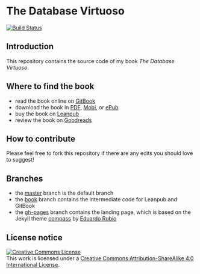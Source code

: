 # The Database Virtuoso

[![Build Status](https://travis-ci.org/robertoreale/dbvirtuoso.svg?branch=master)](https://travis-ci.org/robertoreale/dbvirtuoso)

## Introduction

This repository contains the source code of my book _The Database Virtuoso_.

## Where to find the book

* read the book online on [GitBook](https://robertoreale.gitbooks.io/dbvirtuoso)
* download the book in [PDF](https://legacy.gitbook.com/download/pdf/book/robertoreale/dbvirtuoso), [Mobi](https://legacy.gitbook.com/download/mobi/book/robertoreale/dbvirtuoso), or [ePub](https://legacy.gitbook.com/download/epub/book/robertoreale/dbvirtuoso)
* buy the book on [Leanpub](https://leanpub.com/dbvirtuoso)
* review the book on [Goodreads](https://www.goodreads.com/book/show/35640192-the-database-virtuoso)

## How to contribute

Please feel free to fork this repository if there are any edits you should love to suggest!

## Branches

* the [master](https://github.com/robertoreale/dbvirtuoso) branch is the default branch
* the [book](https://github.com/robertoreale/dbvirtuoso/tree/book) branch contains the intermediate code for Leanpub and GitBook
* the [gh-pages](https://github.com/robertoreale/dbvirtuoso/tree/gh-pages) branch contains the landing page, which is based on the Jekyll theme [compass](https://github.com/excentris/compass) by [Eduardo Rubio](https://github.com/excentris)

## License notice

<a rel="license" href="http://creativecommons.org/licenses/by-sa/4.0/"><img alt="Creative Commons License" style="border-width:0" src="https://i.creativecommons.org/l/by-sa/4.0/88x31.png" /></a><br />This work is licensed under a <a rel="license" href="http://creativecommons.org/licenses/by-sa/4.0/">Creative Commons Attribution-ShareAlike 4.0 International License</a>.
